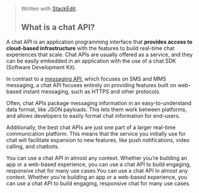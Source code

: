 > Written with [StackEdit](https://stackedit.io/).
> ## What is a chat API?

A chat API is an application programming interface that **provides access to cloud-based infrastructure** with the features to build real-time chat experiences that scale. Chat APIs are usually offered as a service, and they can be easily embedded in an application with the use of a chat SDK (Software Development Kit).

In contrast to a  [messaging API](https://www.pubnub.com/learn/glossary/what-is-a-messaging-api/), which focuses on SMS and MMS messaging, a chat API focuses entirely on providing features built on web-based instant messaging, such as HTTPS and other protocols.

Often, chat APIs package messaging information in an easy-to-understand data format, like JSON payloads. This lets them work between platforms, and allows developers to easily format chat information for end-users.

Additionally, the best chat APIs are just one part of a larger real-time communication platform. This means that the service you initially use for chat will facilitate expansion to new features, like push notifications, video calling, and chatbots.

You can use a chat API in almost any context. Whether you’re building an app or a web-based experience, you can use a chat API to build engaging, responsive chat for many use cases.You can use a chat API in almost any context. Whether you’re building an app or a web-based experience, you can use a chat API to build engaging, responsive chat for many use cases.